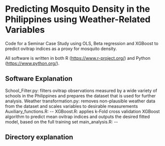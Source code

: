 # Predicting Mosquito Density in the Philippines using Weather-Related Variables
Code for a Seminar Case Study using OLS, Beta regression and XGBoost to predict ovitrap indices as a proxy for mosquito density.

All software is written in both R (https://www.r-project.org/) and Python (https://www.python.org/). 

## Software Explanation

School_Filter.py: filters ovitrap observations measured by a wide variety of schools in the Philippines and prepares the dataset that is used for further analysis.
Weather transformation.py: removes non-plausible weather data from the dataset and scales variables to desirable measurements
Auxiliary_functions.R: --
XGBoost.R: applies k-Fold cross validation XGBoost algorithm to predict mean ovitrap indices and outputs the desired fitted model, based on the full training set
main_analysis.R: --

## Directory explanation
